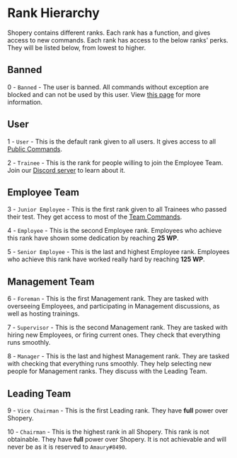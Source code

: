 # Rank Hierarchy

Shopery contains different ranks. Each rank has a function, and gives access to new commands. Each rank has access to the below ranks' perks. They will be listed below, from lowest to higher.

## Banned

0 - `Banned` - The user is banned. All commands without exception are blocked and can not be used by this user. View [this page](other/bans.md) for more information.

## User

1 - `User` - This is the default rank given to all users. It gives access to all [Public Commands](commands.md#public-commands).

2 - `Trainee` - This is the rank for people willing to join the Employee Team. Join our [Discord server](https://amaury.xyz/discord) to learn about it.

## Employee Team

3 - `Junior Employee` - This is the first rank given to all Trainees who passed their test. They get access to most of the [Team Commands](commands.md#team-commands).

4 - `Employee` - This is the second Employee rank. Employees who achieve this rank have shown some dedication by reaching **25 WP**.

5 - `Senior Employee` - This is the last and highest Employee rank. Employees who achieve this rank have worked really hard by reaching **125 WP**.

## Management Team

6 - `Foreman` - This is the first Management rank. They are tasked with overseeing Employees, and participating in Management discussions, as well as hosting trainings.

7 - `Supervisor` - This is the second Management rank. They are tasked with hiring new Employees, or firing current ones. They check that everything runs smoothly.

8 - `Manager` - This is the last and highest Management rank. They are tasked with checking that everything runs smoothly. They help selecting new people for Management ranks. They discuss with the Leading Team.

## Leading Team

9 - `Vice Chairman` - This is the first Leading rank. They have **full** power over Shopery.

10 - `Chairman` - This is the highest rank in all Shopery. This rank is not obtainable. They have **full** power over Shopery. It is not achievable and will never be as it is reserved to `Amaury#8490`.

